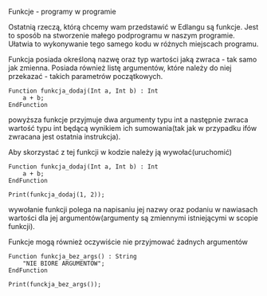 Funkcje - programy w programie

Ostatnią rzeczą, którą chcemy wam przedstawić w Edlangu są funkcje. Jest to sposób na stworzenie małego podprogramu w naszym programie. Ułatwia to wykonywanie tego samego kodu w różnych miejscach programu.

Funkcja posiada określoną nazwę oraz typ wartości jaką zwraca - tak samo jak zmienna. Posiada również listę argumentów, które należy do niej przekazać - takich parametrów początkowych.

    Function funkcja_dodaj(Int a, Int b) : Int
        a + b;
    EndFunction

powyższa funkcje przyjmuje dwa argumenty typu int a następnie zwraca wartość typu int będącą wynikiem ich sumowania(tak jak w przypadku ifów zwracana jest ostatnia instrukcja).

Aby skorzystać z tej funkcji w kodzie należy ją wywołać(uruchomić)

    Function funkcja_dodaj(Int a, Int b) : Int
        a + b;
    EndFunction

    Print(funkcja_dodaj(1, 2));

wywołanie funkcji polega na napisaniu jej nazwy oraz podaniu w nawiasach wartości dla jej argumentów(argumenty są zmiennymi istniejącymi w scopie funkcji).

Funkcje mogą również oczywiście nie przyjmować żadnych argumentów

    Function funkcja_bez_args() : String
        "NIE BIORE ARGUMENTOW";
    EndFunction

    Print(funckja_bez_args());